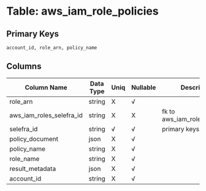 # Table: aws_iam_role_policies

## Primary Keys 

```
account_id, role_arn, policy_name
```


## Columns 

|  Column Name   |  Data Type  | Uniq | Nullable | Description | 
|  ----  | ----  | ----  | ----  | ---- | 
| role_arn | string | X | √ |  | 
| aws_iam_roles_selefra_id | string | X | X | fk to aws_iam_roles.selefra_id | 
| selefra_id | string | √ | √ | primary keys value md5 | 
| policy_document | json | X | √ |  | 
| policy_name | string | X | √ |  | 
| role_name | string | X | √ |  | 
| result_metadata | json | X | √ |  | 
| account_id | string | X | √ |  | 


